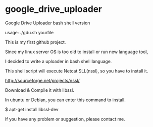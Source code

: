 google_drive_uploader
=====================

Google Drive Uploader bash shell version

usage: ./gdu.sh yourfile

This is my first github project.

Since my linux server OS is too old to install or run new language tool, 

I decided to write a uploader in bash shell language.

This shell script will execute Netcat SLL(nssl), so you have to install it.

http://sourceforge.net/projects/nssl/

Download & Compile it with libssl.

In ubuntu or Debian, you can enter this command to install.

$ apt-get install libssl-dev

If you have any problem or suggestion, please contact me.
